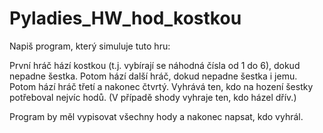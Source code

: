 # Pyladies_HW_hod_kostkou
Napiš program, který simuluje tuto hru:

První hráč hází kostkou (t.j. vybírají se náhodná čísla od 1 do 6), dokud nepadne šestka. Potom hází další hráč, dokud nepadne šestka i jemu. Potom hází hráč třetí a nakonec čtvrtý. Vyhrává ten, kdo na hození šestky potřeboval nejvíc hodů. (V případě shody vyhraje ten, kdo házel dřív.)

Program by měl vypisovat všechny hody a nakonec napsat, kdo vyhrál.
